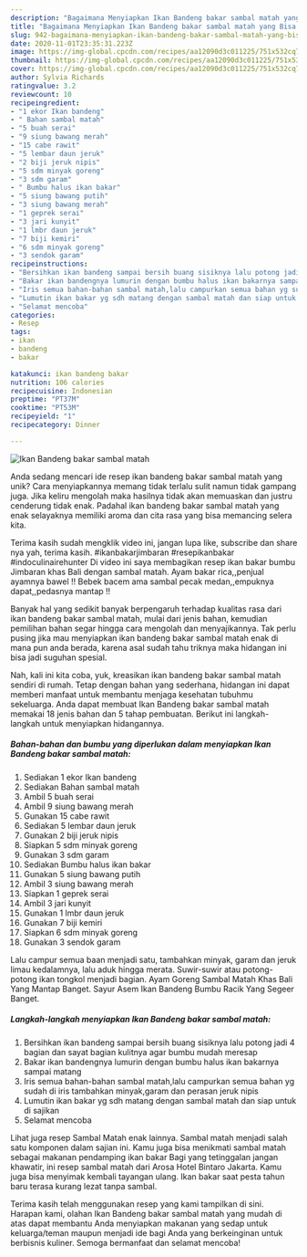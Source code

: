 ```yaml
---
description: "Bagaimana Menyiapkan Ikan Bandeng bakar sambal matah yang Bisa Manjain Lidah"
title: "Bagaimana Menyiapkan Ikan Bandeng bakar sambal matah yang Bisa Manjain Lidah"
slug: 942-bagaimana-menyiapkan-ikan-bandeng-bakar-sambal-matah-yang-bisa-manjain-lidah
date: 2020-11-01T23:35:31.223Z
image: https://img-global.cpcdn.com/recipes/aa12090d3c011225/751x532cq70/ikan-bandeng-bakar-sambal-matah-foto-resep-utama.jpg
thumbnail: https://img-global.cpcdn.com/recipes/aa12090d3c011225/751x532cq70/ikan-bandeng-bakar-sambal-matah-foto-resep-utama.jpg
cover: https://img-global.cpcdn.com/recipes/aa12090d3c011225/751x532cq70/ikan-bandeng-bakar-sambal-matah-foto-resep-utama.jpg
author: Sylvia Richards
ratingvalue: 3.2
reviewcount: 10
recipeingredient:
- "1 ekor Ikan bandeng"
- " Bahan sambal matah"
- "5 buah serai"
- "9 siung bawang merah"
- "15 cabe rawit"
- "5 lembar daun jeruk"
- "2 biji jeruk nipis"
- "5 sdm minyak goreng"
- "3 sdm garam"
- " Bumbu halus ikan bakar"
- "5 siung bawang putih"
- "3 siung bawang merah"
- "1 geprek serai"
- "3 jari kunyit"
- "1 lmbr daun jeruk"
- "7 biji kemiri"
- "6 sdm minyak goreng"
- "3 sendok garam"
recipeinstructions:
- "Bersihkan ikan bandeng sampai bersih buang sisiknya lalu potong jadi 4 bagian dan sayat bagian kulitnya agar bumbu mudah meresap"
- "Bakar ikan bandengnya lumurin dengan bumbu halus ikan bakarnya sampai matang"
- "Iris semua bahan-bahan sambal matah,lalu campurkan semua bahan yg sudah di iris tambahkan minyak,garam dan perasan jeruk nipis"
- "Lumutin ikan bakar yg sdh matang dengan sambal matah dan siap untuk di sajikan"
- "Selamat mencoba"
categories:
- Resep
tags:
- ikan
- bandeng
- bakar

katakunci: ikan bandeng bakar 
nutrition: 106 calories
recipecuisine: Indonesian
preptime: "PT37M"
cooktime: "PT53M"
recipeyield: "1"
recipecategory: Dinner

---
```



![Ikan Bandeng bakar sambal matah](https://img-global.cpcdn.com/recipes/aa12090d3c011225/751x532cq70/ikan-bandeng-bakar-sambal-matah-foto-resep-utama.jpg)

Anda sedang mencari ide resep ikan bandeng bakar sambal matah yang unik? Cara menyiapkannya memang tidak terlalu sulit namun tidak gampang juga. Jika keliru mengolah maka hasilnya tidak akan memuaskan dan justru cenderung tidak enak. Padahal ikan bandeng bakar sambal matah yang enak selayaknya memiliki aroma dan cita rasa yang bisa memancing selera kita.

Terima kasih sudah mengklik video ini, jangan lupa like, subscribe dan share nya yah, terima kasih. #ikanbakarjimbaran #resepikanbakar #indoculinairehunter Di video ini saya membagikan resep ikan bakar bumbu Jimbaran khas Bali dengan sambal matah. Ayam bakar rica,,penjual ayamnya bawel !! Bebek bacem ama sambal pecak medan,,empuknya dapat,,pedasnya mantap !!

Banyak hal yang sedikit banyak berpengaruh terhadap kualitas rasa dari ikan bandeng bakar sambal matah, mulai dari jenis bahan, kemudian pemilihan bahan segar hingga cara mengolah dan menyajikannya. Tak perlu pusing jika mau menyiapkan ikan bandeng bakar sambal matah enak di mana pun anda berada, karena asal sudah tahu triknya maka hidangan ini bisa jadi suguhan spesial.


Nah, kali ini kita coba, yuk, kreasikan ikan bandeng bakar sambal matah sendiri di rumah. Tetap dengan bahan yang sederhana, hidangan ini dapat memberi manfaat untuk membantu menjaga kesehatan tubuhmu sekeluarga. Anda dapat membuat Ikan Bandeng bakar sambal matah memakai 18 jenis bahan dan 5 tahap pembuatan. Berikut ini langkah-langkah untuk menyiapkan hidangannya.

<!--inarticleads1-->

##### Bahan-bahan dan bumbu yang diperlukan dalam menyiapkan Ikan Bandeng bakar sambal matah:

1. Sediakan 1 ekor Ikan bandeng
1. Sediakan  Bahan sambal matah
1. Ambil 5 buah serai
1. Ambil 9 siung bawang merah
1. Gunakan 15 cabe rawit
1. Sediakan 5 lembar daun jeruk
1. Gunakan 2 biji jeruk nipis
1. Siapkan 5 sdm minyak goreng
1. Gunakan 3 sdm garam
1. Sediakan  Bumbu halus ikan bakar
1. Gunakan 5 siung bawang putih
1. Ambil 3 siung bawang merah
1. Siapkan 1 geprek serai
1. Ambil 3 jari kunyit
1. Gunakan 1 lmbr daun jeruk
1. Gunakan 7 biji kemiri
1. Siapkan 6 sdm minyak goreng
1. Gunakan 3 sendok garam


Lalu campur semua baan menjadi satu, tambahkan minyak, garam dan jeruk limau kedalamnya, lalu aduk hingga merata. Suwir-suwir atau potong-potong ikan tongkol menjadi bagian. Ayam Goreng Sambal Matah Khas Bali Yang Mantap Banget. Sayur Asem Ikan Bandeng Bumbu Racik Yang Segeer Banget. 

<!--inarticleads2-->

##### Langkah-langkah menyiapkan Ikan Bandeng bakar sambal matah:

1. Bersihkan ikan bandeng sampai bersih buang sisiknya lalu potong jadi 4 bagian dan sayat bagian kulitnya agar bumbu mudah meresap
1. Bakar ikan bandengnya lumurin dengan bumbu halus ikan bakarnya sampai matang
1. Iris semua bahan-bahan sambal matah,lalu campurkan semua bahan yg sudah di iris tambahkan minyak,garam dan perasan jeruk nipis
1. Lumutin ikan bakar yg sdh matang dengan sambal matah dan siap untuk di sajikan
1. Selamat mencoba


Lihat juga resep Sambal Matah enak lainnya. Sambal matah menjadi salah satu komponen dalam sajian ini. Kamu juga bisa menikmati sambal matah sebagai makanan pendamping ikan bakar Bagi yang tetinggalan jangan khawatir, ini resep sambal matah dari Arosa Hotel Bintaro Jakarta. Kamu juga bisa menyimak kembali tayangan ulang. Ikan bakar saat pesta tahun baru terasa kurang lezat tanpa sambal. 

Terima kasih telah menggunakan resep yang kami tampilkan di sini. Harapan kami, olahan Ikan Bandeng bakar sambal matah yang mudah di atas dapat membantu Anda menyiapkan makanan yang sedap untuk keluarga/teman maupun menjadi ide bagi Anda yang berkeinginan untuk berbisnis kuliner. Semoga bermanfaat dan selamat mencoba!

